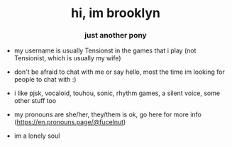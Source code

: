 <h1 align="center">hi, im brooklyn</h1>
<h3 align="center">just another pony</h3>

- my username is usually Tensionst in the games that i play (not Tensionist, which is usually my wife) 

- don't be afraid to chat with me or say hello, most the time im looking for people to chat with :) 

- i like pjsk, vocaloid, touhou, sonic, rhythm games, a silent voice, some other stuff too 

- my pronouns are she/her, they/them is ok, go here for more info (https://en.pronouns.page/@fucelnut)
  
- im a lonely soul 



